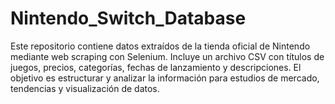 # Nintendo_Switch_Database
Este repositorio contiene datos extraídos de la tienda oficial de Nintendo mediante web scraping con Selenium. Incluye un archivo CSV con títulos de juegos, precios, categorías, fechas de lanzamiento y descripciones. El objetivo es estructurar y analizar la información para estudios de mercado, tendencias y visualización de datos.

